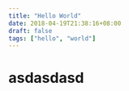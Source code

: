 ```yaml
---
title: "Hello World"
date: 2018-04-19T21:38:16+08:00
draft: false
tags: ["hello", "world"]
---
```


# asdasdasd